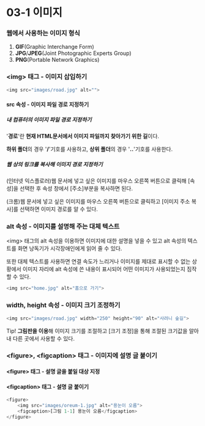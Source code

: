 # 03-1 이미지

### 웹에서 사용하는 이미지 형식

1. **GIF**\(Graphic Interchange Form\)
2. **JPG**/**JPEG**\(Joint Photographic Experts Group\)
3. **PNG**\(Portable Network Graphics\)

### &lt;img&gt; 태그 - 이미지 삽입하기

```php
<img src="images/road.jpg" alt="">
```

#### src 속성 - 이미지 파일 경로 지정하기

##### 내 컴퓨터의 이미지 파일 경로 지정하기

'**경로**'란 **현재 HTML문서에서 이미지 파일까지 찾아가기 위한 길**이다.

**하위 폴더**의 경우 '**/**'기호를 사용하고, **상위 폴더**의 경우 '**..**'기호를 사용한다.

##### 웹 상의 링크를 복사해 이미지 경로 지정하기

\(인터넷 익스플로러\)웹 문서에 넣고 싶은 이미지를 마우스 오른쪽 버튼으로 클릭해 \[속성\]을 선택한 후 속성 창에서 \[주소\]부분을 복사하면 된다.

\(크롬\)웹 문서에 넣고 싶은 이미지를 마우스 오른쪽 버튼으로 클릭하고 \[이미지 주소 복사\]를 선택하면 이미지 경로를 알 수 있다.

### alt 속성 - 이미지를 설명해 주는 대체 텍스트

&lt;img&gt; 태그의 alt 속성을 이용하면 이미지에 대한 설명을 넣을 수 있고 alt 속성의 텍스트를 화면 낭독기가 시각장애인에게 읽어 줄 수 있다.

또한 대체 텍스트를 사용하면 연결 속도가 느리거나 이미지를 제대로 표시할 수 없는 상황에서 이미지 자리에 alt 속성에 쓴 내용이 표시되어 어떤 이미지가 사용되었는지 짐작할 수 있다.

```php
<img src="home.jpg" alt="홈으로 가기">
```

### width, height 속성 - 이미지 크기 조정하기

```php
<img src="images/road.jpg" width="250" height="90" alt="사려니 숲길">
```

Tip! **그림판을 이용**해 이미지 크기를 조절하고 \[크기 조정\]을 통해 조절된 크기값을 알아내 다른 곳에서 사용할 수 있다.

### &lt;figure&gt;, &lt;figcaption&gt; 태그 - 이미지에 설명 글 붙이기

#### &lt;figure&gt; 태그 - 설명 글을 붙일 대상 지정

#### &lt;figcaption&gt; 태그 - 설명 글 붙이기

```php
<figure>
    <img src="images/oreum-1.jpg" alt="용눈이 오름">
    <figcaption>[그림 1-1] 용눈이 오름</figcaption>
</figure>
```



